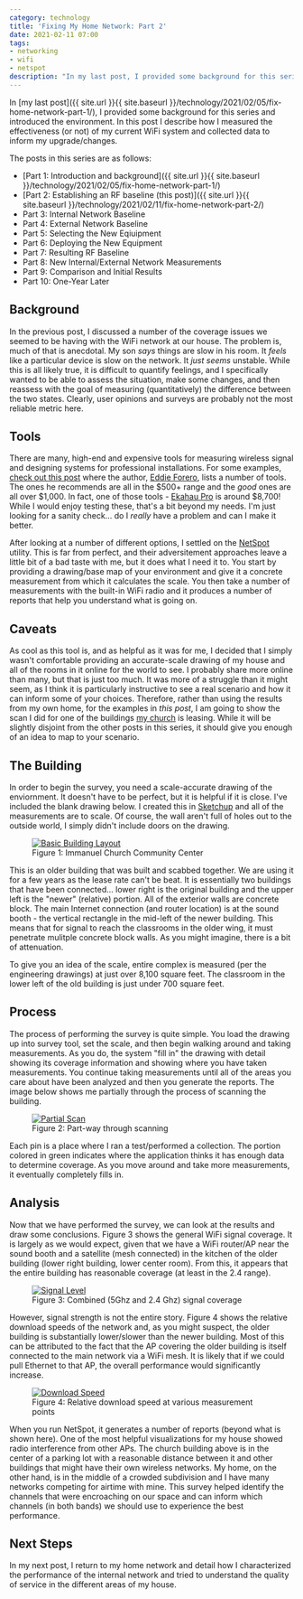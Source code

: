 ```yaml
---
category: technology
title: 'Fixing My Home Network: Part 2'
date: 2021-02-11 07:00
tags:
- networking
- wifi
- netspot
description: "In my last post, I provided some background for this series and introduced the environment. In this post I describe how I measured the effectiveness (or not) of my current WiFi system and collected data to inform my upgrade/changes."
---
```

In [my last post]({{ site.url }}{{ site.baseurl }}/technology/2021/02/05/fix-home-network-part-1/), I provided some background for this series and introduced the environment. In this post I describe how I measured the effectiveness (or not) of my current WiFi system and collected data to inform my upgrade/changes.

The posts in this series are as follows:

* [Part 1: Introduction and background]({{ site.url }}{{ site.baseurl }}/technology/2021/02/05/fix-home-network-part-1/)
* [Part 2: Establishing an RF baseline (this post)]({{ site.url }}{{ site.baseurl }}/technology/2021/02/11/fix-home-network-part-2/)
* Part 3: Internal Network Baseline
* Part 4: External Network Baseline
* Part 5: Selecting the New Eqiuipment
* Part 6: Deploying the New Equipment
* Part 7: Resulting RF Baseline
* Part 8: New Internal/External Network Measurements
* Part 9: Comparison and Initial Results
* Part 10: One-Year Later

## Background

In the previous post, I discussed a number of the coverage issues we seemed to be having with the WiFi network at our house. The problem is, much of that is anecdotal. My son _says_ things are slow in his room. It _feels_ like a particular device is slow on the network. It _just seems_ unstable. While this is all likely true, it is difficult to quantify feelings, and I specifically wanted to be able to assess the situation, make some changes, and then reassess with the goal of measuring (quantitatively) the difference between the two states. Clearly, user opinions and surveys are probably not the most reliable metric here.

## Tools

There are many, high-end and expensive tools for measuring wireless signal and designing systems for professional installations. For some examples, [check out this post](https://badfi.com/toolroll) where the author, [Eddie Forero](https://twitter.com/BadFiShow), lists a number of tools. The ones he recommends are all in the $500+ range and the _good_ ones are all over $1,000. In fact, one of those tools - [Ekahau Pro](https://www.ekahau.com/products/ekahau-connect/pro/) is around $8,700! While I would enjoy testing these, that's a bit beyond my needs. I'm just looking for a sanity check... do I _really_ have a problem and can I make it better. 

After looking at a number of different options, I settled on the [NetSpot](https://www.netspotapp.com/) utility. This is far from perfect, and their adversitement approaches leave a little bit of a bad taste with me, but it does what I need it to. You start by providing a drawing/base map of your environment and give it a concrete measurement from which it calculates the scale. You then take a number of measurements with the built-in WiFi radio and it produces a number of reports that help you understand what is going on.

## Caveats

As cool as this tool is, and as helpful as it was for me, I decided that I simply wasn't comfortable providing an accurate-scale drawing of my house and all of the rooms in it online for the world to see. I probably share more online than many, but that is just too much. It was more of a struggle than it might seem, as I think it is particularly instructive to see a real scenario and how it can inform some of your choices. Therefore, rather than using the results from my own home, for the examples in *this post*, I am going to show the scan I did for one of the buildings [my church](https://iknox.org) is leasing. While it will be slightly disjoint from the other posts in this series, it should give you enough of an idea to map to your scenario.

## The Building

In order to begin the survey, you need a scale-accurate drawing of the enviornment. It doesn't have to be perfect, but it is helpful if it is close. I've included the blank drawing below. I created this in [Sketchup](https://app.sketchup.com/app) and all of the measurements are to scale. Of course, the wall aren't full of holes out to the outside world, I simply didn't include doors on the drawing.

<figure class="align-center">
  <a href="{{ site.url }}{{ site.baseurl }}/images/ICCC_too.png"><img src="{{ site.url }}{{ site.baseurl }}/images/ICCC_too.png" alt="Basic Building Layout"></a>
  <figcaption>Figure 1: Immanuel Church Community Center</figcaption>
</figure> 

This is an older building that was built and scabbed together. We are using it for a few years as the lease rate can't be beat. It is essentially two buildings that have been connected... lower right is the original building and the upper left is the "newer" (relative) portion. All of the exterior walls are concrete block. The main Internet connection (and router location) is at the sound booth - the vertical rectangle in the mid-left of the newer building. This means that for signal to reach the classrooms in the older wing, it must penetrate mulitple concrete block walls. As you might imagine, there is a bit of attenuation.

To give you an idea of the scale, entire complex is measured (per the engineering drawings) at just over 8,100 square feet. The classroom in the lower left of the old building is just under 700 square feet. 

## Process

The process of performing the survey is quite simple. You load the drawing up into survey tool, set the scale, and then begin walking around and taking measurements. As you do, the system "fill in" the drawing with detail showing its coverage information and showing where you have taken measurements. You continue taking measurements until all of the areas you care about have been analyzed and then you generate the reports. The image below shows me partially through the process of scanning the building.

<figure class="align-center">
  <a href="{{ site.url }}{{ site.baseurl }}/images/midscan.jpg"><img src="{{ site.url }}{{ site.baseurl }}/images/midscan.jpg" alt="Partial Scan"></a>
  <figcaption>Figure 2: Part-way through scanning</figcaption>
</figure> 

Each pin is a place where I ran a test/performed a collection. The portion colored in green indicates where the application thinks it has enough data to determine coverage. As you move around and take more measurements, it eventually completely fills in.

## Analysis

Now that we have performed the survey, we can look at the results and draw some conclusions. Figure 3 shows the general WiFi signal coverage. It is largely as we would expect, given that we have a WiFi router/AP near the sound booth and a satellite (mesh connected) in the kitchen of the older building (lower right building, lower center room). From this, it appears that the entire building has reasonable coverage (at least in the 2.4 range).

<figure class="align-center">
  <a href="{{ site.url }}{{ site.baseurl }}/images/signallevel.png"><img src="{{ site.url }}{{ site.baseurl }}/images/signallevel.png" alt="Signal Level"></a>
  <figcaption>Figure 3: Combined (5Ghz and 2.4 Ghz) signal coverage</figcaption>
</figure> 

However, signal strength is not the entire story. Figure 4 shows the relative download speeds of the network and, as you might suspect, the older building is substantially lower/slower than the newer building. Most of this can be attributed to the fact that the AP covering the older building is itself connected to the main network via a WiFi mesh. It is likely that if we could pull Ethernet to that AP, the overall performance would significantly increase.

<figure class="align-center">
  <a href="{{ site.url }}{{ site.baseurl }}/images/downloadspeed.png"><img src="{{ site.url }}{{ site.baseurl }}/images/downloadspeed.png" alt="Download Speed"></a>
  <figcaption>Figure 4: Relative download speed at various measurement points</figcaption>
</figure> 

When you run NetSpot, it generates a number of reports (beyond what is shown here). One of the most helpful visualizations for my house showed radio interference from other APs. The church building above is in the center of a parking lot with a reasonable distance between it and other buildings that might have their own wireless networks. My home, on the other hand, is in the middle of a crowded subdivision and I have many networks competing for airtime with mine. This survey helped identify the channels that were encroaching on our space and can inform which channels (in both bands) we should use to experience the best performance.

## Next Steps

In my next post, I return to my home network and detail how I characterized the performance of the internal network and tried to understand the quality of service in the different areas of my house.
